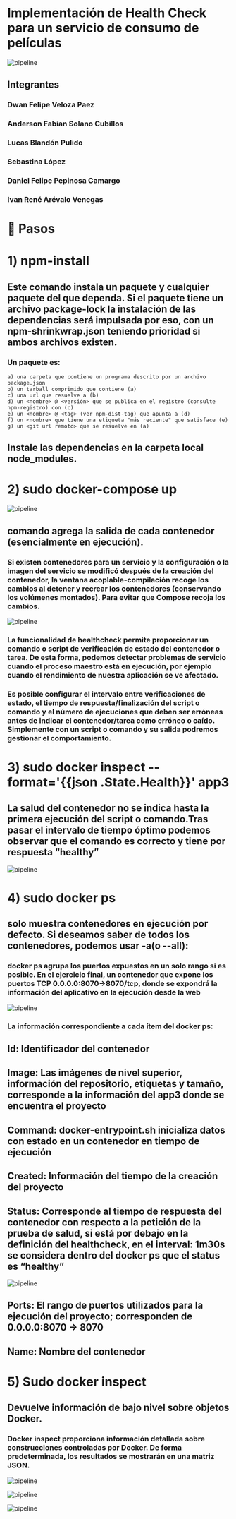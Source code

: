 # Implementación de Health Check para un servicio de consumo de películas

![pipeline](1.png)

## Integrantes

### Dwan Felipe Veloza Paez
### Anderson Fabian Solano Cubillos
### Lucas Blandón Pulido
### Sebastina López
### Daniel Felipe Pepinosa Camargo
### Ivan René Arévalo Venegas

# :ledger: Pasos


#  1) npm-install

## Este comando instala un paquete y cualquier paquete del que dependa. Si el paquete tiene un archivo package-lock la instalación de las dependencias será impulsada por eso, con un npm-shrinkwrap.json teniendo prioridad si ambos archivos existen. 

### Un paquete es:

    a) una carpeta que contiene un programa descrito por un archivo package.json
    b) un tarball comprimido que contiene (a)
    c) una url que resuelve a (b)
    d) un <nombre> @ <versión> que se publica en el registro (consulte npm-registro) con (c)
    e) un <nombre> @ <tag> (ver npm-dist-tag) que apunta a (d)
    f) un <nombre> que tiene una etiqueta "más reciente" que satisface (e)
    g) un <git url remoto> que se resuelve en (a)
    
  ## Instale las dependencias en la carpeta local node_modules.
  
  # 2) sudo docker-compose up
  
  ![pipeline](2.png)
  
  ## comando agrega la salida de cada contenedor (esencialmente en ejecución).
### Si existen contenedores para un servicio y la configuración o la imagen del servicio se modificó después de la creación del contenedor, la ventana acoplable-compilación recoge los cambios al detener y recrear los contenedores (conservando los volúmenes montados). Para evitar que Compose recoja los cambios.

![pipeline](3.png)

 ### La funcionalidad de healthcheck permite proporcionar un comando o script de verificación de estado del contenedor o tarea. De esta forma, podemos detectar problemas de servicio cuando el proceso maestro está en ejecución, por ejemplo cuando el rendimiento de nuestra aplicación se ve afectado.
### Es posible configurar el intervalo entre verificaciones de estado, el tiempo de respuesta/finalización del script o comando y el número de ejecuciones que deben ser erróneas antes de indicar el contenedor/tarea como erróneo o caído. Simplemente con un script o comando y su salida podremos gestionar el comportamiento.


#  3) sudo docker inspect --format='{{json .State.Health}}' app3

## La salud del contenedor no se indica hasta la primera ejecución del script o comando.Tras pasar el intervalo de tiempo óptimo podemos observar que el comando es correcto y tiene por respuesta “healthy”

![pipeline](12.png)


#  4) sudo docker ps

## solo muestra contenedores en ejecución por defecto. Si deseamos saber de todos los contenedores, podemos usar -a(o --all):
### docker ps agrupa los puertos expuestos en un solo rango si es posible. En el ejercicio final, un contenedor que expone los puertos TCP 0.0.0.0:8070->8070/tcp, donde se expondrá la información del aplicativo en la ejecución desde la web 
 

![pipeline](6.png)

### La información correspondiente a cada ítem del docker ps: 

## Id: Identificador del contenedor
## Image: Las imágenes de nivel superior, información del repositorio, etiquetas y tamaño, corresponde a la información del app3 donde se encuentra el proyecto
## Command: docker-entrypoint.sh  inicializa datos con estado en un contenedor en tiempo de ejecución
## Created: Información del tiempo de la creación del proyecto
## Status: Corresponde al tiempo de respuesta del contenedor con respecto a la petición de la prueba de salud, si está por debajo en la definición del healthcheck, en el interval: 1m30s se considera dentro del docker ps que el status es “healthy”

![pipeline](7.png)

## Ports: El rango de puertos utilizados para la ejecución del proyecto; corresponden de 0.0.0.0:8070 -> 8070
## Name: Nombre del contenedor

# 5) Sudo docker inspect

## Devuelve información de bajo nivel sobre objetos Docker.

### Docker inspect proporciona información detallada sobre construcciones controladas por Docker. De forma predeterminada, los resultados se mostrarán en una matriz JSON.

![pipeline](7.png)

![pipeline](7.png)

![pipeline](7.png)








